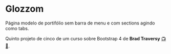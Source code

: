 [link-brad-youtube]: https://www.youtube.com/user/TechGuyWeb
[link-brad-udemy]: https://www.udemy.com/course/bootstrap-4-from-scratch-with-5-projects/

# Glozzom

Página modelo de portifólio sem barra de menu e com sections agindo como tabs.

Quinto projeto de cinco de um curso sobre Bootstrap 4 de **Brad Traversy** [📺][link-brad-youtube] [📔][link-brad-udemy].
